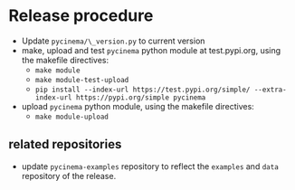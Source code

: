 # Release procedure

- Update `pycinema/\_version.py` to current version
- make, upload and test `pycinema` python module at test.pypi.org, using the makefile directives:
    - `make module`
    - `make module-test-upload`
	- `pip install --index-url https://test.pypi.org/simple/ --extra-index-url https://pypi.org/simple pycinema`
- upload `pycinema` python module, using the makefile directives:
    - `make module-upload`

## related repositories

- update `pycinema-examples` repository to reflect the `examples` and `data` repository of the release.
